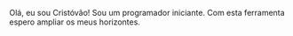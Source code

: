 Olá, eu sou Cristóvão!
Sou um programador iniciante. Com esta ferramenta espero ampliar os meus horizontes.
